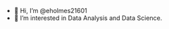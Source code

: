 - 👋 Hi, I’m @eholmes21601
- 👀 I’m interested in Data Analysis and Data Science.


<!---
eholmes21601/eholmes21601 is a ✨ special ✨ repository because its `README.md` (this file) appears on your GitHub profile.
You can click the Preview link to take a look at your changes.
--->
